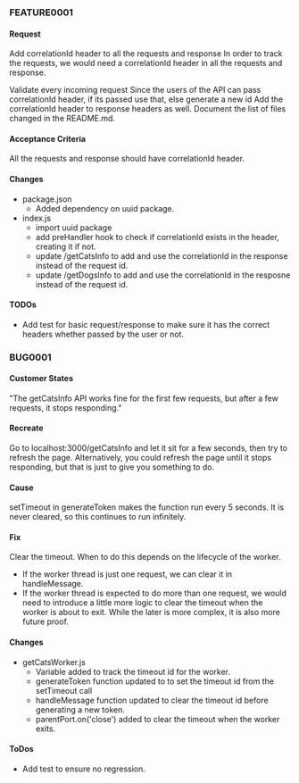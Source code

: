 
### FEATURE0001
#### Request
Add correlationId header to all the requests and response
In order to track the requests, we would need a correlationId header in all the requests and response.

Validate every incoming request 
Since the users of the API can pass correlationId header, if its passed use that, else generate a new id
Add the correlationId header to response headers as well.
Document the list of files changed in the README.md.
#### Acceptance Criteria
All the requests and response should have correlationId header.
#### Changes
- package.json
  - Added dependency on uuid package.
- index.js
  - import uuid package
  - add preHandler hook to check if correlationId exists in the header, creating it if not.
  - update /getCatsInfo to add and use the correlationId in the response instead of the request id.
  - update /getDogsInfo to add and use the correlationId in the resposne instead of the request id.
#### TODOs
- Add test for basic request/response to make sure it has the correct headers whether passed by the user or not.


### BUG0001
#### Customer States
"The getCatsInfo API works fine for the first few requests, but after a few requests, it stops responding."
#### Recreate
Go to localhost:3000/getCatsInfo and let it sit for a few seconds, then try to refresh the page. Alternatively, you 
could refresh the page until it stops responding, but that is just to give you something to do.
#### Cause
setTimeout in generateToken makes the function run every 5 seconds. It is never cleared, so this continues to run 
infinitely. 
#### Fix
Clear the timeout. When to do this depends on the lifecycle of the worker.  
- If the worker thread is just one request, we can clear it in handleMessage.
- If the worker thread is expected to do more than one request, we would need to introduce a little more logic to clear
the timeout when the worker is about to exit.
While the later is more complex, it is also more future proof.
#### Changes
- getCatsWorker.js
  - Variable added to track the timeout id for the worker.
  - generateToken function updated to to set the timeout id from the setTimeout call
  - handleMessage function updated to clear the timeout id before generating a new token.
  - parentPort.on('close') added to clear the timeout when the worker exits.
#### ToDos
- Add test to ensure no regression.
